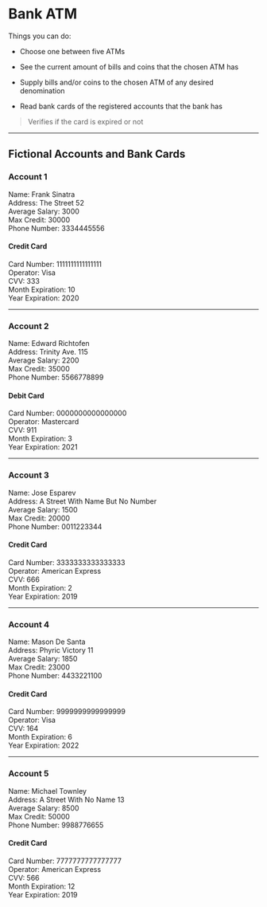 # Bank ATM

Things you can do:

- Choose one between five ATMs

- See the current amount of bills and coins that the chosen ATM has

- Supply bills and/or coins to the chosen ATM of any desired denomination

- Read bank cards of the registered accounts that the bank has 

> Verifies if the card is expired or not

---

## Fictional Accounts and Bank Cards

### Account 1

Name: Frank Sinatra <br>
Address: The Street 52 <br>
Average Salary: 3000 <br>
Max Credit: 30000 <br>
Phone Number: 3334445556 <br>

#### Credit Card

Card Number: 1111111111111111 <br>
Operator: Visa <br>
CVV: 333 <br>
Month Expiration: 10 <br>
Year Expiration: 2020 <br>

---

### Account 2

Name: Edward Richtofen <br>
Address: Trinity Ave. 115 <br>
Average Salary: 2200 <br>
Max Credit: 35000 <br>
Phone Number: 5566778899 <br>

#### Debit Card

Card Number: 0000000000000000 <br>
Operator: Mastercard <br>
CVV: 911 <br>
Month Expiration: 3 <br>
Year Expiration: 2021 <br>

---

### Account 3

Name: Jose Esparev <br>
Address: A Street With Name But No Number <br>
Average Salary: 1500 <br>
Max Credit: 20000 <br>
Phone Number: 0011223344 <br>

#### Credit Card

Card Number: 3333333333333333 <br>
Operator: American Express <br>
CVV: 666 <br>
Month Expiration: 2 <br>
Year Expiration: 2019 <br>

---

### Account 4

Name: Mason De Santa <br>
Address: Phyric Victory 11 <br>
Average Salary: 1850 <br>
Max Credit: 23000 <br>
Phone Number: 4433221100 <br>

#### Credit Card

Card Number: 9999999999999999 <br>
Operator: Visa <br>
CVV: 164 <br>
Month Expiration: 6 <br>
Year Expiration: 2022 <br>

---

### Account 5

Name: Michael Townley <br>
Address: A Street With No Name 13 <br>
Average Salary: 8500 <br>
Max Credit: 50000 <br>
Phone Number: 9988776655 <br>

#### Credit Card

Card Number: 7777777777777777 <br>
Operator: American Express <br>
CVV: 566 <br>
Month Expiration: 12 <br>
Year Expiration: 2019 <br>
